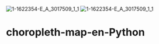 ![1-1622354-E_A_3017509_1_1](https://user-images.githubusercontent.com/79252196/129597395-da7b2d8b-263a-46f4-974b-1f268132a23e.jpg)
![1-1622354-E_A_3017509_1_1](https://user-images.githubusercontent.com/79252196/129597325-82dbd967-9bea-4c40-8ce9-478f38e179fc.jpg)
# choropleth-map-en-Python
